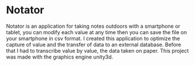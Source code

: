 # Notator
Notator is an application for taking notes outdoors with a smartphone or tablet, you can modify each value at any time then you can save the file on your smartphone in csv format. I created this application to optimize the capture of value and the transfer of data to an external database. Before that I had to transcribe value by value, the data taken on paper. This project was made with the graphics engine unity3d.
